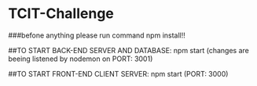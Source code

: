 # TCIT-Challenge

###befone anything please run command npm install!!

##TO START BACK-END SERVER AND DATABASE: npm start (changes are beeing listened by nodemon on PORT: 3001)

##TO START FRONT-END CLIENT SERVER: npm start (PORT: 3000)
